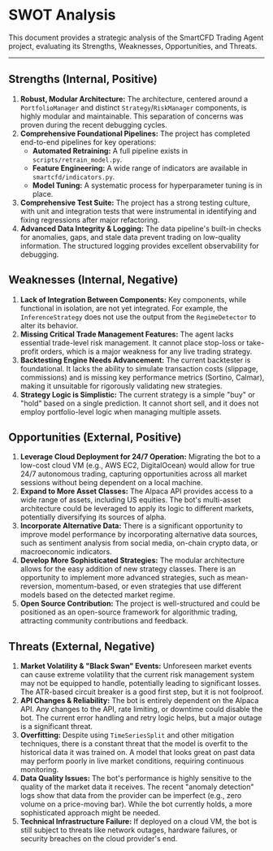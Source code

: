 # SWOT Analysis

This document provides a strategic analysis of the SmartCFD Trading Agent project, evaluating its Strengths, Weaknesses, Opportunities, and Threats.

---

## Strengths (Internal, Positive)

1.  **Robust, Modular Architecture:** The architecture, centered around a `PortfolioManager` and distinct `Strategy`/`RiskManager` components, is highly modular and maintainable. This separation of concerns was proven during the recent debugging cycles.
2.  **Comprehensive Foundational Pipelines:** The project has completed end-to-end pipelines for key operations:
    *   **Automated Retraining:** A full pipeline exists in `scripts/retrain_model.py`.
    *   **Feature Engineering:** A wide range of indicators are available in `smartcfd/indicators.py`.
    *   **Model Tuning:** A systematic process for hyperparameter tuning is in place.
3.  **Comprehensive Test Suite:** The project has a strong testing culture, with unit and integration tests that were instrumental in identifying and fixing regressions after major refactoring.
4.  **Advanced Data Integrity & Logging:** The data pipeline's built-in checks for anomalies, gaps, and stale data prevent trading on low-quality information. The structured logging provides excellent observability for debugging.

## Weaknesses (Internal, Negative)

1.  **Lack of Integration Between Components:** Key components, while functional in isolation, are not yet integrated. For example, the `InferenceStrategy` does not use the output from the `RegimeDetector` to alter its behavior.
2.  **Missing Critical Trade Management Features:** The agent lacks essential trade-level risk management. It cannot place stop-loss or take-profit orders, which is a major weakness for any live trading strategy.
3.  **Backtesting Engine Needs Advancement:** The current backtester is foundational. It lacks the ability to simulate transaction costs (slippage, commissions) and is missing key performance metrics (Sortino, Calmar), making it unsuitable for rigorously validating new strategies.
4.  **Strategy Logic is Simplistic:** The current strategy is a simple "buy" or "hold" based on a single prediction. It cannot short sell, and it does not employ portfolio-level logic when managing multiple assets.

## Opportunities (External, Positive)

1.  **Leverage Cloud Deployment for 24/7 Operation:** Migrating the bot to a low-cost cloud VM (e.g., AWS EC2, DigitalOcean) would allow for true 24/7 autonomous trading, capturing opportunities across all market sessions without being dependent on a local machine.
2.  **Expand to More Asset Classes:** The Alpaca API provides access to a wide range of assets, including US equities. The bot's multi-asset architecture could be leveraged to apply its logic to different markets, potentially diversifying its sources of alpha.
3.  **Incorporate Alternative Data:** There is a significant opportunity to improve model performance by incorporating alternative data sources, such as sentiment analysis from social media, on-chain crypto data, or macroeconomic indicators.
4.  **Develop More Sophisticated Strategies:** The modular architecture allows for the easy addition of new strategy classes. There is an opportunity to implement more advanced strategies, such as mean-reversion, momentum-based, or even strategies that use different models based on the detected market regime.
5.  **Open Source Contribution:** The project is well-structured and could be positioned as an open-source framework for algorithmic trading, attracting community contributions and feedback.

## Threats (External, Negative)

1.  **Market Volatility & "Black Swan" Events:** Unforeseen market events can cause extreme volatility that the current risk management system may not be equipped to handle, potentially leading to significant losses. The ATR-based circuit breaker is a good first step, but it is not foolproof.
2.  **API Changes & Reliability:** The bot is entirely dependent on the Alpaca API. Any changes to the API, rate limiting, or downtime could disable the bot. The current error handling and retry logic helps, but a major outage is a significant threat.
3.  **Overfitting:** Despite using `TimeSeriesSplit` and other mitigation techniques, there is a constant threat that the model is overfit to the historical data it was trained on. A model that looks great on past data may perform poorly in live market conditions, requiring continuous monitoring.
4.  **Data Quality Issues:** The bot's performance is highly sensitive to the quality of the market data it receives. The recent "anomaly detection" logs show that data from the provider can be imperfect (e.g., zero volume on a price-moving bar). While the bot currently holds, a more sophisticated approach might be needed.
5.  **Technical Infrastructure Failure:** If deployed on a cloud VM, the bot is still subject to threats like network outages, hardware failures, or security breaches on the cloud provider's end.

